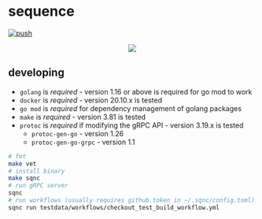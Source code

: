 # sequence

[![push](https://github.com/frantjc/sequence/actions/workflows/ci.yml/badge.svg?branch=main&event=push)](https://github.com/frantjc/sequence/actions)

<p align="center">
  <img src="https://raw.githubusercontent.com/frantjc/sequence/main/docs/demo.gif">
</p>

## developing

- `golang` is _required_ - version 1.16 or above is required for go mod to work
- `docker` is _required_ - version 20.10.x is tested
- `go mod` is _required_ for dependency management of golang packages
- `make` is _required_ - version 3.81 is tested
- `protoc` is _required_ if modifying the gRPC API - version 3.19.x is tested
    - `protoc-gen-go` - version 1.26
    - `protoc-gen-go-grpc` - version 1.1

```sh
# fmt
make vet
# install binary
make sqnc
# run gRPC server
sqnc
# run workflows (usually requires github.token in ~/.sqnc/config.toml)
sqnc run testdata/workflows/checkout_test_build_workflow.yml
```
